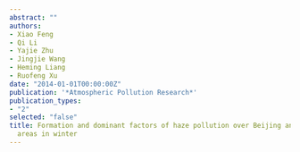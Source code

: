 ```yaml
---
abstract: ""
authors:
- Xiao Feng
- Qi Li
- Yajie Zhu
- Jingjie Wang
- Heming Liang
- Ruofeng Xu
date: "2014-01-01T00:00:00Z"
publication: '*Atmospheric Pollution Research*'
publication_types:
- "2"
selected: "false"
title: Formation and dominant factors of haze pollution over Beijing and its peripheral
  areas in winter
---
```


